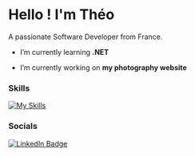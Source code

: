 Hello ! I'm Théo
========================================================================================================================================

A passionate Software Developer from France.
<br/>

- I’m currently learning **.NET**
  
- I’m currently working on **my photography website**

### Skills

[![My Skills](https://skillicons.dev/icons?i=js,ts,nodejs,express,nestjs,react,angular,mysql,mongodb,postgres,git,postman,docker)](https://skillicons.dev)
<br/>

### Socials

<div id="badges">
  <a href="https://www.linkedin.com/in/theophile-demarle/">
    <img src="https://img.shields.io/badge/LinkedIn-blue?style=for-the-badge&logo=linkedin&logoColor=white" alt="LinkedIn Badge"/>
  </a>
</div>
